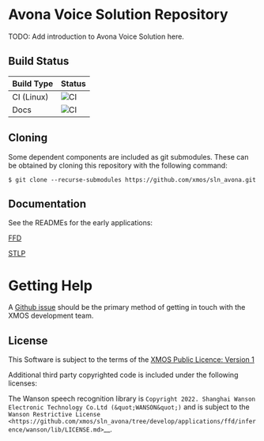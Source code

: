 # Avona Voice Solution Repository

TODO: Add introduction to Avona Voice Solution here.

## Build Status

Build Type       |    Status     |
-----------      | --------------|
CI (Linux)       | ![CI](https://github.com/xmos/sln_avona/actions/workflows/ci.yml/badge.svg?branch=develop&event=push) |
Docs             | ![CI](https://github.com/xmos/sln_avona/actions/workflows/docs.yml/badge.svg?branch=develop&event=push) |

## Cloning

Some dependent components are included as git submodules. These can be obtained by cloning this repository with the following command:

    $ git clone --recurse-submodules https://github.com/xmos/sln_avona.git

## Documentation

See the READMEs for the early applications:

[FFD](https://github.com/xmos/sln_avona/blob/develop/applications/ffd/README.rst)

[STLP](https://github.com/xmos/sln_avona/blob/develop/applications/stlp/README.rst)

# Getting Help

A [Github issue](https://github.com/xmos/sln_avona/issues/new/choose) should be the primary method of getting in touch with the XMOS development team.

## License

This Software is subject to the terms of the [XMOS Public Licence: Version 1](https://github.com/xmos/xcore_sdk/blob/develop/LICENSE.rst)

Additional third party copyrighted code is included under the following licenses:

The Wanson speech recognition library is `Copyright 2022. Shanghai Wanson Electronic Technology Co.Ltd (&quot;WANSON&quot;)` and is subject to the `Wanson Restrictive License <https://github.com/xmos/sln_avona/tree/develop/applications/ffd/inference/wanson/lib/LICENSE.md>`__.

